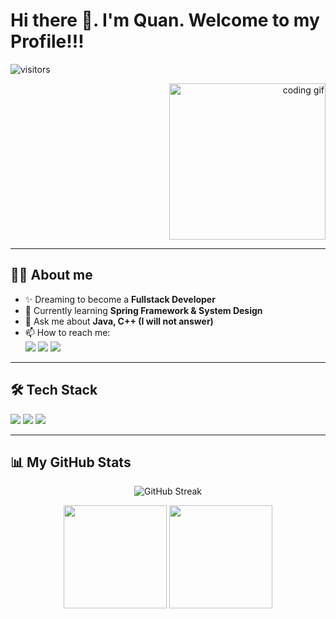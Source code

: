 # Hi there 👋. I'm Quan. Welcome to my Profile!!!
![visitors](https://visitor-badge.laobi.icu/badge?page_id=mnhquan.mnhquan)

<p align="right">
  <img src="https://media.giphy.com/media/L1R1tvI9svkIWwpVYr/giphy.gif" width="250" alt="coding gif"/>
</p>

---

## 👨‍💻 About me
- ✨ Dreaming to become a **Fullstack Developer**  
- 🌱 Currently learning **Spring Framework & System Design**  
- 💬 Ask me about **Java, C++ (I will not answer)**  
- 📫 How to reach me:  
  <a href="mailto:tquan2809@gmail.com"><img src="https://img.shields.io/badge/Gmail-D14836?style=for-the-badge&logo=gmail&logoColor=white"/></a>
  <a href="https://www.linkedin.com/in/mnhquandev"><img src="https://img.shields.io/badge/LinkedIn-0077B5?style=for-the-badge&logo=linkedin&logoColor=white"/></a>
  <a href="https://facebook.com/mnhquanoxl"><img src="https://img.shields.io/badge/Facebook-1877F2?style=for-the-badge&logo=facebook&logoColor=white"/></a>

---

## 🛠️ Tech Stack
<p align="left">
  <img src="https://img.shields.io/badge/Java-ED8B00?style=for-the-badge&logo=openjdk&logoColor=white"/>
  <img src="https://img.shields.io/badge/C++-00599C?style=for-the-badge&logo=cplusplus&logoColor=white"/>
  <img src="https://img.shields.io/badge/Spring-6DB33F?style=for-the-badge&logo=spring&logoColor=white"/>
</p>

---

## 📊 My GitHub Stats
<p align="center">
  <img src="https://github-readme-streak-stats.herokuapp.com/?user=mnhquan&theme=radical" alt="GitHub Streak"/>
</p>

<p align="center">
  <img src="https://github-readme-stats.vercel.app/api?username=mnhquan&show_icons=true&theme=radical" height="165"/>
  <img src="https://github-readme-stats.vercel.app/api/top-langs/?username=mnhquan&layout=compact&theme=radical" height="165"/>
</p>
